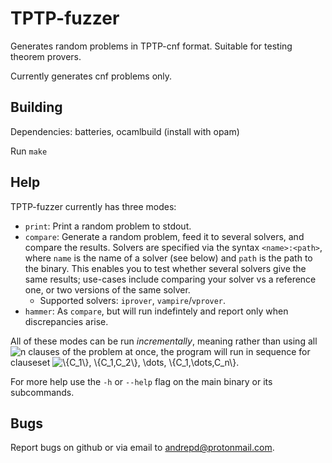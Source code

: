 TPTP-fuzzer
===========

Generates random problems in TPTP-cnf format. Suitable for testing theorem provers.

Currently generates cnf problems only.

Building
--------

Dependencies: batteries, ocamlbuild (install with opam)

Run `make`

Help
----

TPTP-fuzzer currently has three modes:

* `print`: Print a random problem to stdout.
* `compare`: Generate a random problem, feed it to several solvers, and compare the results. Solvers are specified via the syntax `<name>:<path>`, where `name` is the name of a solver (see below) and `path` is the path to the binary. This enables you to test whether several solvers give the same results; use-cases include comparing your solver vs a reference one, or two versions of the same solver. 
	- Supported solvers: `iprover`, `vampire`/`vprover`. 
* `hammer`: As `compare`, but will run indefintely and report only when discrepancies arise. 

All of these modes can be run *incrementally*, meaning rather than using all ![$n$][eq1] clauses of the problem at once, the program will run in sequence for clauseset ![$\{C_1\}, \{C_1,C_2\}, \dots, \{C_1,\dots,C_n\}$][eq2]. 

For more help use the `-h` or `--help` flag on the main binary or its subcommands.

Bugs
----

Report bugs on github or via email to <andrepd@protonmail.com>.



[eq1]: http://quicklatex.com/cache3/8f/ql_5040ad562e1c3048bfe6e8666d73768f_l3.png
[eq2]: http://quicklatex.com/cache3/1a/ql_2a9fb1a2fdd1e3ec82d434075064281a_l3.png
